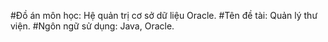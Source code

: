 #Đồ án môn học: Hệ quản trị cơ sở dữ liệu Oracle.
#Tên đề tài: Quản lý thư viện.
#Ngôn ngữ sử dụng: Java, Oracle.
